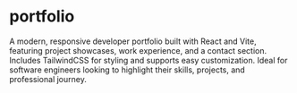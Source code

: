 # portfolio
A modern, responsive developer portfolio built with React and Vite, featuring project showcases, work experience, and a contact section. Includes TailwindCSS for styling and supports easy customization. Ideal for software engineers looking to highlight their skills, projects, and professional journey.
